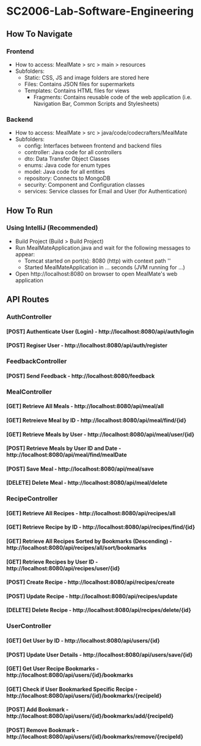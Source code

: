 # SC2006-Lab-Software-Engineering

## How To Navigate
### Frontend
- How to access: MealMate > src > main > resources 
- Subfolders:
	- Static: CSS, JS and image folders are stored here
	- Files: Contains JSON files for supermarkets
	- Templates: Contains HTML files for views
		- Fragments: Contains reusable code of the web application (i.e. Navigation Bar, Common Scripts and Stylesheets)

### Backend
- How to access: MealMate > src > java/code/codecrafters/MealMate
- Subfolders:
	- config: Interfaces between frontend and backend files
	- controller: Java code for all controllers
	- dto: Data Transfer Object Classes
	- enums: Java code for enum types
	- model: Java code for all entities
	- repository: Connects to MongoDB
	- security: Component and Configuration classes
	- services: Service classes for Email and User (for Authentication)

## How To Run
### Using IntelliJ (Recommended)
- Build Project (Build > Build Project)
- Run MealMateApplication.java and wait for the following messages to appear:
	- Tomcat started on port(s): 8080 (http) with context path ''
	- Started MealMateApplication in ... seconds (JVM running for ...)
- Open http://localhost:8080 on browser to open MealMate's web application

## API Routes
### AuthController

#### [POST] Authenticate User (Login) - http://localhost:8080/api/auth/login
#### [POST] Regiser User - http://localhost:8080/api/auth/register

### FeedbackController

#### [POST] Send Feedback - http://localhost:8080/feedback

### MealController

#### [GET] Retrieve All Meals - http://localhost:8080/api/meal/all
#### [GET] Retreieve Meal by ID - http://localhost:8080/api/meal/find/{id}
#### [GET] Retrieve Meals by User - http://localhost:8080/api/meal/user/{id}
#### [POST] Retrieve Meals by User ID and Date - http://localhost:8080/api/meal/find/mealDate
#### [POST] Save Meal - http://localhost:8080/api/meal/save
#### [DELETE] Delete Meal - http://localhost:8080/api/meal/delete


### RecipeController

#### [GET] Retrieve All Recipes - http://localhost:8080/api/recipes/all
#### [GET] Retrieve Recipe by ID - http://localhost:8080/api/recipes/find/{id}
#### [GET] Retrieve All Recipes Sorted by Bookmarks (Descending) - http://localhost:8080/api/recipes/all/sort/bookmarks
#### [GET] Retrieve Recipes by User ID - http://localhost:8080/api/recipes/user/{id}
#### [POST] Create Recipe - http://localhost:8080/api/recipes/create
#### [POST] Update Recipe - http://localhost:8080/api/recipes/update
#### [DELETE] Delete Recipe - http://localhost:8080/api/recipes/delete/{id}

### UserController

#### [GET] Get User by ID - http://localhost:8080/api/users/{id}
#### [POST] Update User Details - http://localhost:8080/api/users/save/{id}
#### [GET] Get User Recipe Bookmarks - http://localhost:8080/api/users/{id}/bookmarks
#### [GET] Check if User Bookmarked Specific Recipe - http://localhost:8080/api/users/{id}/bookmarks/{recipeId}
#### [POST] Add Bookmark - http://localhost:8080/api/users/{id}/bookmarks/add/{recipeId}
#### [POST] Remove Bookmark - http://localhost:8080/api/users/{id}/bookmarks/remove/{recipeId}